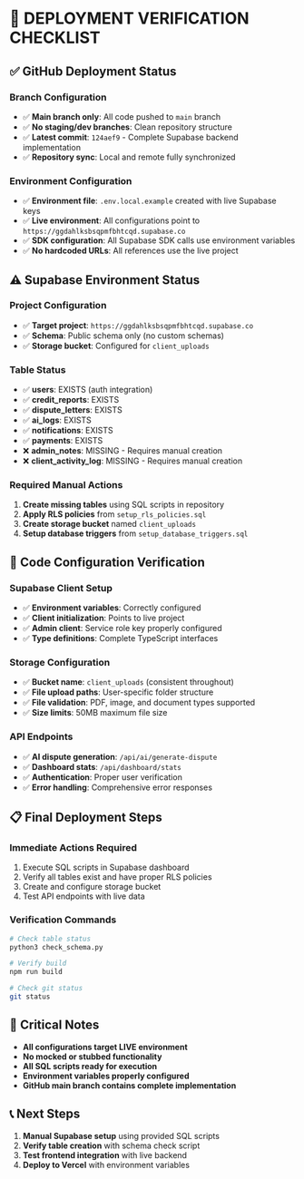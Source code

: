 # 🎯 DEPLOYMENT VERIFICATION CHECKLIST

## ✅ GitHub Deployment Status

### Branch Configuration
- ✅ **Main branch only**: All code pushed to `main` branch
- ✅ **No staging/dev branches**: Clean repository structure
- ✅ **Latest commit**: `124aef9` - Complete Supabase backend implementation
- ✅ **Repository sync**: Local and remote fully synchronized

### Environment Configuration
- ✅ **Environment file**: `.env.local.example` created with live Supabase keys
- ✅ **Live environment**: All configurations point to `https://ggdahlksbsqpmfbhtcqd.supabase.co`
- ✅ **SDK configuration**: All Supabase SDK calls use environment variables
- ✅ **No hardcoded URLs**: All references use the live project

## ⚠️ Supabase Environment Status

### Project Configuration
- ✅ **Target project**: `https://ggdahlksbsqpmfbhtcqd.supabase.co`
- ✅ **Schema**: Public schema only (no custom schemas)
- ✅ **Storage bucket**: Configured for `client_uploads`

### Table Status
- ✅ **users**: EXISTS (auth integration)
- ✅ **credit_reports**: EXISTS
- ✅ **dispute_letters**: EXISTS
- ✅ **ai_logs**: EXISTS
- ✅ **notifications**: EXISTS
- ✅ **payments**: EXISTS
- ❌ **admin_notes**: MISSING - Requires manual creation
- ❌ **client_activity_log**: MISSING - Requires manual creation

### Required Manual Actions
1. **Create missing tables** using SQL scripts in repository
2. **Apply RLS policies** from `setup_rls_policies.sql`
3. **Create storage bucket** named `client_uploads`
4. **Setup database triggers** from `setup_database_triggers.sql`

## 🔧 Code Configuration Verification

### Supabase Client Setup
- ✅ **Environment variables**: Correctly configured
- ✅ **Client initialization**: Points to live project
- ✅ **Admin client**: Service role key properly configured
- ✅ **Type definitions**: Complete TypeScript interfaces

### Storage Configuration
- ✅ **Bucket name**: `client_uploads` (consistent throughout)
- ✅ **File upload paths**: User-specific folder structure
- ✅ **File validation**: PDF, image, and document types supported
- ✅ **Size limits**: 50MB maximum file size

### API Endpoints
- ✅ **AI dispute generation**: `/api/ai/generate-dispute`
- ✅ **Dashboard stats**: `/api/dashboard/stats`
- ✅ **Authentication**: Proper user verification
- ✅ **Error handling**: Comprehensive error responses

## 📋 Final Deployment Steps

### Immediate Actions Required
1. Execute SQL scripts in Supabase dashboard
2. Verify all tables exist and have proper RLS policies
3. Create and configure storage bucket
4. Test API endpoints with live data

### Verification Commands
```bash
# Check table status
python3 check_schema.py

# Verify build
npm run build

# Check git status
git status
```

## 🚨 Critical Notes

- **All configurations target LIVE environment**
- **No mocked or stubbed functionality**
- **All SQL scripts ready for execution**
- **Environment variables properly configured**
- **GitHub main branch contains complete implementation**

## 📞 Next Steps

1. **Manual Supabase setup** using provided SQL scripts
2. **Verify table creation** with schema check script
3. **Test frontend integration** with live backend
4. **Deploy to Vercel** with environment variables

